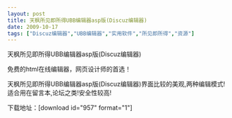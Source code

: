 ```yaml
---
layout: post
title: 天枫所见即所得UBB编辑器asp版(Discuz编辑器)		
date: 2009-10-17
tags: ["Discuz编辑器","UBB编辑器","实用软件","所见即所得","资源"]
---
```


天枫所见即所得UBB编辑器asp版(Discuz编辑器)

免费的html在线编辑器，网页设计师的首选！

天枫所见即所得UBB编辑器asp版(Discuz编辑器)界面比较的美观,两种编辑模式!
适合用在留言本,论坛之类!安全性较高!

下载地址：[download id="957" format="1"]		